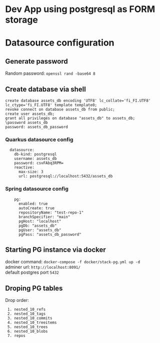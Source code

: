 # Dev App using postgresql as FORM storage

# Datasource configuration

## Generate password
Random password: ``` openssl rand -base64 8 ```


## Create database via shell
```
create database assets_db encoding 'UTF8' lc_collate='fi_FI.UTF8' lc_ctype='fi_FI.UTF8' template template0;
revoke connect on database assets_db from public;
create user assets_db;
grant all privileges on database "assets_db" to assets_db;
\password assets_db
password: assets_db_password
```

### Quarkus datasource config
```
  datasource:
    db-kind: postgresql 
    username: assets_db
    password: csvFAbq3RPM=
    reactive:
      max-size: 3
      url: postgresql://localhost:5432/assets_db
```

### Spring datasource config
```
    pg:
      enabled: true
      autoCreate: true
      repositoryName: "test-repo-1" 
      branchSpecifier: "main"
      pgHost: "localhost"
      pgDb: "assets_db"
      pgUser: "assets_db"
      pgPass: "assets_db_password"
```

## Starting PG instance via docker
docker command: ``` docker-compose -f docker/stack-pg.yml up -d ```  
adminer url: ```http://localhost:8091/```  
default postgres port ```5432```


## Droping PG tables  
Drop order:
``` 
 1. nested_10_refs
 2. nested_10_tags
 3. nested_10_commits
 4. nested_10_treeitems
 5. nested_10_trees
 6. nested_10_blobs
 7. repos
```